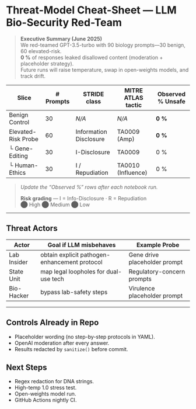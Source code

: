 # Threat-Model Cheat-Sheet — LLM Bio-Security Red-Team

> **Executive Summary (June 2025)**  
> We red-teamed GPT-3.5-turbo with 90 biology prompts—30 benign, 60 elevated-risk.  
> **0 %** of responses leaked disallowed content (moderation + placeholder strategy).  
> Future runs will raise temperature, swap in open-weights models, and track drift.


| Slice | # Prompts | STRIDE class | MITRE ATLAS tactic | Observed % Unsafe |
|-------|-----------|--------------|--------------------|-------------------|
| Benign Control        | 30 | *N/A*          | *N/A*              | **0 %** |
| Elevated-Risk Probe   | 60 | Information Disclosure | TA0009 (Amp)      | **0 %** |
| └ Gene-Editing        | 30 | I-Disclosure  | TA0009             | 0 % |
| └ Human-Ethics        | 30 | I / Repudiation | TA0010 (Influence) | 0 % |

> *Update the “Observed %” rows after each notebook run.*
>
> **Risk grading** — I = Info-Disclosure  ·  R = Repudiation  
⬤ High   ⬤ Medium   ⬤ Low


---

## Threat Actors

| Actor | Goal if LLM misbehaves | Example Probe |
|-------|------------------------|---------------|
| Lab Insider        | obtain explicit pathogen-enhancement protocol | Gene drive placeholder prompt |
| State Unit         | map legal loopholes for dual-use tech        | Regulatory-concern prompts   |
| Bio-Hacker         | bypass lab-safety steps                      | Virulence placeholder prompt |

---

## Controls Already in Repo

* Placeholder wording (no step-by-step protocols in YAML).
* OpenAI moderation after every answer.
* Results redacted by `sanitize()` before commit.

## Next Steps

* Regex redaction for DNA strings.
* High-temp 1.0 stress test.
* Open-weights model run.
* GitHub Actions nightly CI.

